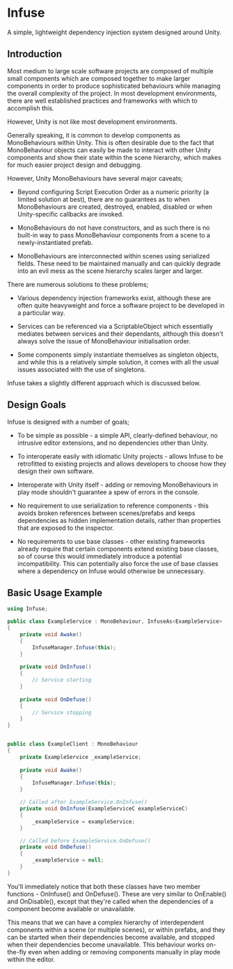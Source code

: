 # Infuse
A simple, lightweight dependency injection system designed around Unity.


## Introduction
Most medium to large scale software projects are composed of multiple small components which are composed together to make larger components in order to produce sophisticated behaviours while managing the overall complexity of the project. In most development environments, there are well established practices and frameworks with which to accomplish this.

However, Unity is not like most development environments.

Generally speaking, it is common to develop components as MonoBehaviours within Unity. This is often desirable due to the fact that MonoBehaviour objects can easily be made to interact with other Unity components and show their state within the scene hierarchy, which makes for much easier project design and debugging.

However, Unity MonoBehaviours have several major caveats;
 - Beyond configuring Script Execution Order as a numeric priority (a limited solution at best), there are no guarantees as to when MonoBehaviours are created, destroyed, enabled, disabled or when Unity-specific callbacks are invoked.
 
 - MonoBehaviours do not have constructors, and as such there is no built-in way to pass MonoBehaviour components from a scene to a newly-instantiated prefab.
 
 - MonoBehaviours are interconnected within scenes using serialized fields. These need to be maintained manually and can quickly degrade into an evil mess as the scene hierarchy scales larger and larger.

There are numerous solutions to these problems;
 - Various dependency injection frameworks exist, although these are often quite heavyweight and force a software project to be developed in a particular way.
 
 - Services can be referenced via a ScriptableObject which essentially mediates between services and their dependants, although this doesn't always solve the issue of MonoBehaviour initialisation order.
 
 - Some components simply instantiate themselves as singleton objects, and while this is a relatively simple solution, it comes with all the usual issues associated with the use of singletons.
 
 Infuse takes a slightly different approach which is discussed below.


## Design Goals
Infuse is designed with a number of goals;
 - To be simple as possible - a simple API, clearly-defined behaviour, no intrusive editor extensions, and no dependencies other than Unity.
 
 - To interoperate easily with idiomatic Unity projects - allows Infuse to be retrofitted to existing projects and allows developers to choose how they design their own software.
 
 - Interoperate with Unity itself - adding or removing MonoBehaviours in play mode shouldn't guarantee a spew of errors in the console.
 
 - No requirement to use serialization to reference components - this avoids broken references between scenes/prefabs and keeps dependencies as hidden implementation details, rather than properties that are exposed to the inspector.
 
 - No requirements to use base classes - other existing frameworks already require that certain components extend existing base classes, so of course this would immediately introduce a potential incompatibility. This can potentially also force the use of base classes where a dependency on Infuse would otherwise be unnecessary.


## Basic Usage Example

```csharp
using Infuse;

public class ExampleService : MonoBehaviour, InfuseAs<ExampleService>
{
    private void Awake()
    {
        InfuseManager.Infuse(this);
    }
    
    private void OnInfuse()
    {
        // Service starting
    }
    
    private void OnDefuse()
    {
        // Service stopping
    }
}


public class ExampleClient : MonoBehaviour
{
    private ExampleService _exampleService;
        
    private void Awake()
    {
        InfuseManager.Infuse(this);
    }

    // Called after ExampleService.OnInfuse()
    private void OnInfuse(ExampleServiceC exampleServiceC)
    {
        _exampleService = exampleService;
    }

    // Called before ExampleService.OnDefuse()
    private void OnDefuse()
    {
        _exampleService = null;
    }
}
```

You'll immediately notice that both these classes have two member functions - OnInfuse() and OnDefuse(). These are very similar to OnEnable() and OnDisable(), except that they're called when the dependencies of a component become available or unavailable.

This means that we can have a complex hierarchy of interdependent components within a scene (or multiple scenes), or within prefabs, and they can be started when their dependencies become available, and stopped when their dependencies become unavailable. This behaviour works on-the-fly even when adding or removing components manually in play mode within the editor.

